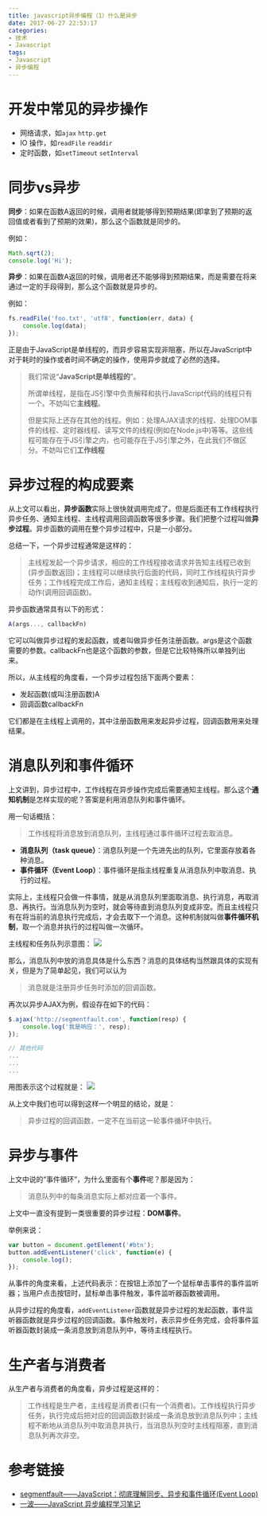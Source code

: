 ```yaml
---
title: javascript异步编程（1）什么是异步
date: 2017-06-27 22:53:17
categories:
- 技术
- Javascript
tags:
- Javascript
- 异步编程
---
```


# 开发中常见的异步操作
* 网络请求，如`ajax` `http.get`
* IO 操作，如`readFile` `readdir`
* 定时函数，如`setTimeout` `setInterval`

 <!-- more -->

# 同步vs异步

**同步**：如果在函数A返回的时候，调用者就能够得到预期结果(即拿到了预期的返回值或者看到了预期的效果)，那么这个函数就是同步的。

例如：
```javascript
Math.sqrt(2);
console.log('Hi');

```
**异步**：如果在函数A返回的时候，调用者还不能够得到预期结果，而是需要在将来通过一定的手段得到，那么这个函数就是异步的。  

例如：
```javascript
fs.readFile('foo.txt', 'utf8', function(err, data) {
    console.log(data);
});
```
正是由于JavaScript是单线程的，而异步容易实现非阻塞，所以在JavaScript中对于耗时的操作或者时间不确定的操作，使用异步就成了必然的选择。

> 我们常说“**JavaScript是单线程的**”。
>
> 所谓单线程，是指在JS引擎中负责解释和执行JavaScript代码的线程只有一个。不妨叫它**主线程**。
>
> 但是实际上还存在其他的线程。例如：处理AJAX请求的线程、处理DOM事件的线程、定时器线程、读写文件的线程(例如在Node.js中)等等。这些线程可能存在于JS引擎之内，也可能存在于JS引擎之外，在此我们不做区分。不妨叫它们**工作线程**

# 异步过程的构成要素
从上文可以看出，**异步函数**实际上很快就调用完成了。但是后面还有工作线程执行异步任务、通知主线程、主线程调用回调函数等很多步骤。我们把整个过程叫做**异步过程**。异步函数的调用在整个异步过程中，只是一小部分。 

总结一下，一个异步过程通常是这样的：

> 主线程发起一个异步请求，相应的工作线程接收请求并告知主线程已收到(异步函数返回)；主线程可以继续执行后面的代码，同时工作线程执行异步任务；工作线程完成工作后，通知主线程；主线程收到通知后，执行一定的动作(调用回调函数)。  

异步函数通常具有以下的形式：

```javascript
A(args..., callbackFn)
```
它可以叫做异步过程的发起函数，或者叫做异步任务注册函数。args是这个函数需要的参数。callbackFn也是这个函数的参数，但是它比较特殊所以单独列出来。

所以，从主线程的角度看，一个异步过程包括下面两个要素：

* 发起函数(或叫注册函数)A
* 回调函数callbackFn  

它们都是在主线程上调用的，其中注册函数用来发起异步过程，回调函数用来处理结果。

# 消息队列和事件循环

上文讲到，异步过程中，工作线程在异步操作完成后需要通知主线程。那么这个**通知机制**是怎样实现的呢？答案是利用消息队列和事件循环。

用一句话概括：

>工作线程将消息放到消息队列，主线程通过事件循环过程去取消息。

* **消息队列（task queue）**：消息队列是一个先进先出的队列，它里面存放着各种消息。
* **事件循环（Event Loop）**：事件循环是指主线程重复从消息队列中取消息、执行的过程。

实际上，主线程只会做一件事情，就是从消息队列里面取消息、执行消息，再取消息、再执行。当消息队列为空时，就会等待直到消息队列变成非空。而且主线程只有在将当前的消息执行完成后，才会去取下一个消息。这种机制就叫做**事件循环机制**，取一个消息并执行的过程叫做一次循环。

主线程和任务队列示意图：
![](/images/javascript/js-task-queue.jpg)


那么，消息队列中放的消息具体是什么东西？消息的具体结构当然跟具体的实现有关，但是为了简单起见，我们可以认为

> 消息就是注册异步任务时添加的回调函数。 

再次以异步AJAX为例，假设存在如下的代码：
```javascript
$.ajax('http://segmentfault.com', function(resp) {
    console.log('我是响应：', resp);
});

// 其他代码
...
...
...
```
用图表示这个过程就是：
![](/images/javascript/js-ajax-process.png)

从上文中我们也可以得到这样一个明显的结论，就是：

> 异步过程的回调函数，一定不在当前这一轮事件循环中执行。

# 异步与事件
上文中说的“事件循环”，为什么里面有个**事件**呢？那是因为：

> 消息队列中的每条消息实际上都对应着一个事件。

上文中一直没有提到一类很重要的异步过程：**DOM事件**。

举例来说：
```javascript
var button = document.getElement('#btn');
button.addEventListener('click', function(e) {
    console.log();
});
```
从事件的角度来看，上述代码表示：在按钮上添加了一个鼠标单击事件的事件监听器；当用户点击按钮时，鼠标单击事件触发，事件监听器函数被调用。  

从异步过程的角度看，`addEventListener`函数就是异步过程的发起函数，事件监听器函数就是异步过程的回调函数。事件触发时，表示异步任务完成，会将事件监听器函数封装成一条消息放到消息队列中，等待主线程执行。

# 生产者与消费者

从生产者与消费者的角度看，异步过程是这样的：

> 工作线程是生产者，主线程是消费者(只有一个消费者)。工作线程执行异步任务，执行完成后把对应的回调函数封装成一条消息放到消息队列中；主线程不断地从消息队列中取消息并执行，当消息队列空时主线程阻塞，直到消息队列再次非空。

# 参考链接
- [segmentfault——JavaScript：彻底理解同步、异步和事件循环(Event Loop)](https://segmentfault.com/a/1190000004322358)
- [一波——JavaScript 异步编程学习笔记](https://github.com/riskers/blog/issues/22)
